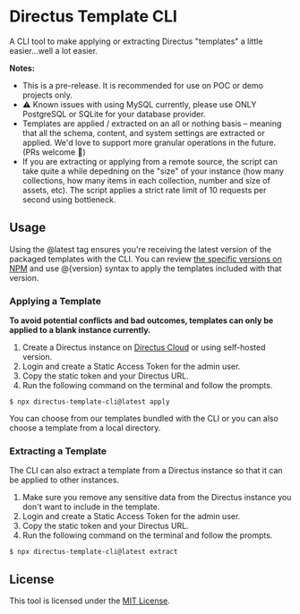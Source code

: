 # Directus Template CLI

A CLI tool to make applying or extracting Directus "templates" a little easier...well a lot easier.

**Notes:**

- This is a pre-release. It is recommended for use on POC or demo projects only.
- ⚠️ Known issues with using MySQL currently, please use ONLY PostgreSQL or SQLite for your database provider.
- Templates are applied / extracted on an all or nothing basis – meaning that all the schema, content, and system settings are extracted or applied. We'd love to support more granular operations in the future. (PRs welcome 🙏)
- If you are extracting or applying from a remote source, the script can take quite a while depedning on the "size" of your instance (how many collections, how many items in each collection, number and size of assets, etc). The script applies a strict rate limit of 10 requests per second using bottleneck.

## Usage

Using the @latest tag ensures you're receiving the latest version of the packaged templates with the CLI. You can review [the specific versions on NPM](https://www.npmjs.com/package/directus-template-cli) and use @{version} syntax to apply the templates included with that version.

### Applying a Template

**To avoid potential conflicts and bad outcomes, templates can only be applied to a blank instance currently.**

1. Create a Directus instance on [Directus Cloud](https://directus.cloud) or using self-hosted version.
2. Login and create a Static Access Token for the admin user.
3. Copy the static token and your Directus URL.
4. Run the following command on the terminal and follow the prompts.

```
$ npx directus-template-cli@latest apply
```

You can choose from our templates bundled with the CLI or you can also choose a template from a local directory.

### Extracting a Template

The CLI can also extract a template from a Directus instance so that it can be applied to other instances.

1. Make sure you remove any sensitive data from the Directus instance you don't want to include in the template.
2. Login and create a Static Access Token for the admin user.
3. Copy the static token and your Directus URL.
4. Run the following command on the terminal and follow the prompts.

```
$ npx directus-template-cli@latest extract
```

## License

This tool is licensed under the [MIT License](https://opensource.org/licenses/MIT).
